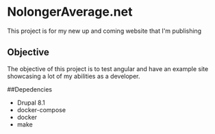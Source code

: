 # NolongerAverage.net
This project is for my new up and coming website that I'm publishing

## Objective
The objective of this project is to test angular and have an example site showcasing a lot of my abilities as a developer.

##Depedencies

- Drupal 8.1
- docker-compose
- docker
- make

